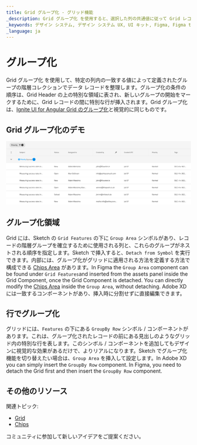 ```yaml
---
title: Grid グループ化 - グリッド機能
_description: Grid グループ化 を使用すると、選択した列の共通値に従って Grid レコードを階層的に編成できます。
_keywords: デザイン システム, デザイン システム UX, UI キット, Figma, Figma to Angular, Figma からコードをエクスポート, Figma to HTML, Figma UI キット, Sketch, Ignite UI for Angular, Sketch to Angular, Angular, Angular デザイン システム, Sketch からコードをエクスポート, Angular 用のデザイン キット, Sketch HTML, Sketch to HTML, Sketch UI キット, Adobe XD, Adobe XD to Angular, Adobe XD からコードをエクスポート, Adobe XD to HTML, Adobe XD UI キット
_language: ja
---
```


# グループ化

Grid グループ化 を使用して、特定の列内の一致する値によって定義されたグループの階層コレクションでデータ レコードを整理します。グループ化の条件の順序は、Grid Header の上の特別な領域に表され、新しいグループの開始をマークするために、Grid レコードの間に特別な行が挿入されます。Grid グループ化は、[Ignite UI for Angular Grid のグループ化](https://jp.infragistics.com/products/ignite-ui-angular/angular/components/grid/groupby.html)と視覚的に同じものです。

## Grid グループ化のデモ

<img class="responsive-img" src="../images/grid_group_by_demo.png" srcset="../images/grid_group_by_demo@2x.png 2x" />

## グループ化領域

Grid には、Sketch の `Grid Features` の下に `Group Area` シンボルがあり、レコードの階層グループを確立するために使用される列と、これらのグループがネストされる順序を指定します。Sketch で挿入すると、`Detach from Symbol` を実行できます。内部には、グループ化がグリッドに適用される方法を定義する方法で構成できる [Chips Area](chips.md) があります。In Figma the `Group Area` component can be found under `Grid Features`and inserted from the assets panel inside the Grid Component, once the Grid Component is detached. You can directly modify the [Chips Area](chips.md) inside the `Group Area`, without detaching. Adobe XD には一致するコンポーネントがあり、挿入時に分割せずに直接編集できます。

## 行でグループ化

グリッドには、`Features` の下にある `GroupBy Row` シンボル / コンポーネントがあります。これは、グループ化されたレコードの前にある見出しのようなグリッド内の特別な行を表します。このシンボル / コンポーネントを追加してもデザインに視覚的な効果があるだけで、よりリアルになります。Sketch でグループ化機能を切り替えたい場合は、`Group Area` を挿入して設定します。In Adobe XD you can simply insert the `GroupBy Row` component. In Figma, you need to detach the Grid first and then insert the `GroupBy Row` component.

## その他のリソース

関連トピック:

- [Grid](grid.md)
- [Chips](chips.md)
  <div class="divider--half"></div>

コミュニティに参加して新しいアイデアをご提案ください。
